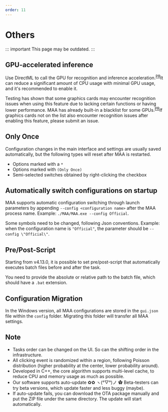 ```yaml
---
order: 11
---
```


# Others

::: important This page may be outdated.
:::

## GPU-accelerated inference

Use DirectML to call the GPU for recognition and inference acceleration.<sup>[PR](https://github.com/MaaAssistantArknights/MaaAssistantArknights/pull/9236)</sup>It can reduce a significant amount of CPU usage with minimal GPU usage, and it's recommended to enable it.

Testing has shown that some graphics cards may encounter recognition issues when using this feature due to lacking certain functions or having lower performance. MAA has already built-in a blacklist for some GPUs.<sup>[PR](https://github.com/MaaAssistantArknights/MaaAssistantArknights/pull/9990)</sup>If graphics cards not on the list also encounter recognition issues after enabling this feature, please submit an issue.

## Only Once

Configuration changes in the main interface and settings are usually saved automatically, but the following types will reset after MAA is restarted.

- Options marked with a `*`
- Options marked with `(Only Once)`
- Semi-selected switches obtained by right-clicking the checkbox

## Automatically switch configurations on startup

MAA supports automatic configuration switching through launch parameters by appending `--config <configuration name>` after the MAA process name.
Example: `./MAA/MAA.exe --config Official`.

Some symbols need to be changed, following Json conventions.
Example: when the configuration name is `"Official"`, the parameter should be `--config \"Official\"`.

## Pre/Post-Script

Starting from v4.13.0, it is possible to set pre/post-script that automatically executes batch files before and after the task.

You need to provide the absolute or relative path to the batch file, which should have a `.bat` extension.

## Configuration Migration

In the Windows version, all MAA configurations are stored in the `gui.json` file within the `config` folder. Migrating this folder will transfer all MAA settings.

## Note

- Tasks order can be changed on the UI. So can the shifting order in the infrastructure.
- All clicking event is randomized within a region, following Poisson distribution (higher probability at the center, lower probability around).
- Developed in C++, the core algorithm supports multi-level cache, to reduce CPU and memory usage as much as possible.
- Our software supports auto-update ✿✿ ヽ(°▽°)ノ ✿ Beta-testers can try beta versions, which update faster and less buggy (maybe).
- If auto-update fails, you can download the OTA package manually and put the ZIP file under the same directory. The update will start automatically.
